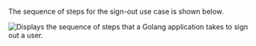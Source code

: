 The sequence of steps for the sign-out use case is shown below.

<div class="common-image-format">

![Displays the sequence of steps that a Golang application takes to sign out a user.](/img/oie-embedded-sdk/oie-embedded-sdk-go-use-case-simple-sign-out-seq.png)

</div>
